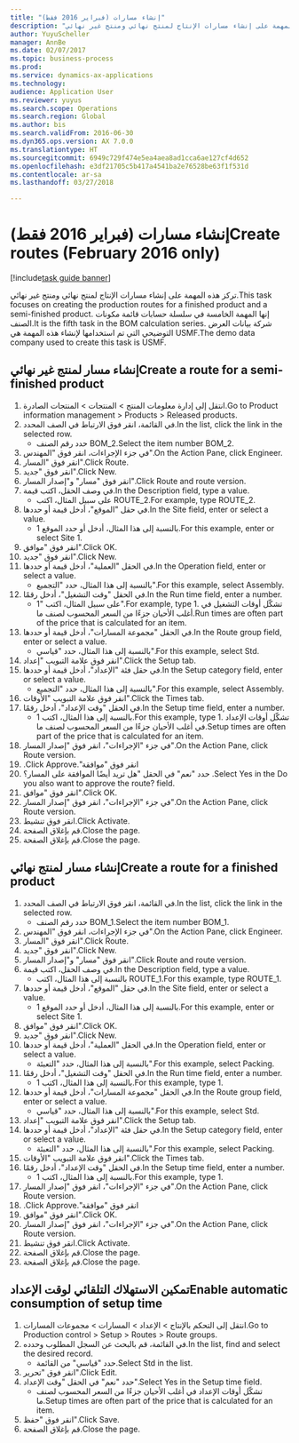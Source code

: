 ```yaml
--- 
title: "إنشاء مسارات (فبراير 2016 فقط)"
description: "تركز هذه المهمة على إنشاء مسارات الإنتاج لمنتج نهائي ومنتج غير نهائي."
author: YuyuScheller
manager: AnnBe
ms.date: 02/07/2017
ms.topic: business-process
ms.prod: 
ms.service: dynamics-ax-applications
ms.technology: 
audience: Application User
ms.reviewer: yuyus
ms.search.scope: Operations
ms.search.region: Global
ms.author: bis
ms.search.validFrom: 2016-06-30
ms.dyn365.ops.version: AX 7.0.0
ms.translationtype: HT
ms.sourcegitcommit: 6949c729f474e5ea4aea8ad1cca6ae127cf4d652
ms.openlocfilehash: e3df21705c5b417a4541ba2e76528be63f1f531d
ms.contentlocale: ar-sa
ms.lasthandoff: 03/27/2018

---
```

# <a name="create-routes-february-2016-only"></a><span data-ttu-id="b3ca9-103">إنشاء مسارات (فبراير 2016 فقط)</span><span class="sxs-lookup"><span data-stu-id="b3ca9-103">Create routes (February 2016 only)</span></span>

[!include[task guide banner](../../includes/task-guide-banner.md)]

<span data-ttu-id="b3ca9-104">تركز هذه المهمة على إنشاء مسارات الإنتاج لمنتج نهائي ومنتج غير نهائي.</span><span class="sxs-lookup"><span data-stu-id="b3ca9-104">This task focuses on creating the production routes for a finished product and a semi-finished product.</span></span> <span data-ttu-id="b3ca9-105">إنها المهمة الخامسة في سلسلة حسابات قائمة مكونات الصنف.</span><span class="sxs-lookup"><span data-stu-id="b3ca9-105">It is the fifth task in the BOM calculation series.</span></span> <span data-ttu-id="b3ca9-106">شركة بيانات العرض التوضيحي التي تم استخدامها لإنشاء هذه المهمة هي USMF.‬</span><span class="sxs-lookup"><span data-stu-id="b3ca9-106">The demo data company used to create this task is USMF.</span></span>


## <a name="create-a-route-for-a-semi-finished-product"></a><span data-ttu-id="b3ca9-107">إنشاء مسار لمنتج غير نهائي</span><span class="sxs-lookup"><span data-stu-id="b3ca9-107">Create a route for a semi-finished product</span></span>
1. <span data-ttu-id="b3ca9-108">انتقل إلى إدارة معلومات المنتج > المنتجات > المنتجات الصادرة.</span><span class="sxs-lookup"><span data-stu-id="b3ca9-108">Go to Product information management > Products > Released products.</span></span>
2. <span data-ttu-id="b3ca9-109">في القائمة، انقر فوق الارتباط في الصف المحدد.</span><span class="sxs-lookup"><span data-stu-id="b3ca9-109">In the list, click the link in the selected row.</span></span>
    * <span data-ttu-id="b3ca9-110">حدد رقم الصنف BOM_2.</span><span class="sxs-lookup"><span data-stu-id="b3ca9-110">Select the item number BOM_2.</span></span>  
3. <span data-ttu-id="b3ca9-111">في جزء الإجراءات، انقر فوق "المهندس".</span><span class="sxs-lookup"><span data-stu-id="b3ca9-111">On the Action Pane, click Engineer.</span></span>
4. <span data-ttu-id="b3ca9-112">انقر فوق "المسار".</span><span class="sxs-lookup"><span data-stu-id="b3ca9-112">Click Route.</span></span>
5. <span data-ttu-id="b3ca9-113">انقر فوق "جديد".</span><span class="sxs-lookup"><span data-stu-id="b3ca9-113">Click New.</span></span>
6. <span data-ttu-id="b3ca9-114">انقر فوق "مسار" و"إصدار المسار".</span><span class="sxs-lookup"><span data-stu-id="b3ca9-114">Click Route and route version.</span></span>
7. <span data-ttu-id="b3ca9-115">في وصف الحقل، اكتب قيمة.</span><span class="sxs-lookup"><span data-stu-id="b3ca9-115">In the Description field, type a value.</span></span>
    * <span data-ttu-id="b3ca9-116">على سبيل المثال، اكتب ROUTE_2.</span><span class="sxs-lookup"><span data-stu-id="b3ca9-116">For example, type ROUTE_2.</span></span>  
8. <span data-ttu-id="b3ca9-117">في حقل "الموقع"، أدخل قيمة أو حددها.</span><span class="sxs-lookup"><span data-stu-id="b3ca9-117">In the Site field, enter or select a value.</span></span>
    * <span data-ttu-id="b3ca9-118">بالنسبة إلى هذا المثال، أدخل أو حدد الموقع 1.</span><span class="sxs-lookup"><span data-stu-id="b3ca9-118">For this example, enter or select Site 1.</span></span>  
9. <span data-ttu-id="b3ca9-119">انقر فوق "موافق".</span><span class="sxs-lookup"><span data-stu-id="b3ca9-119">Click OK.</span></span>
10. <span data-ttu-id="b3ca9-120">انقر فوق "جديد".</span><span class="sxs-lookup"><span data-stu-id="b3ca9-120">Click New.</span></span>
11. <span data-ttu-id="b3ca9-121">في الحقل "العملية"، أدخل قيمة أو حددها.</span><span class="sxs-lookup"><span data-stu-id="b3ca9-121">In the Operation field, enter or select a value.</span></span>
    * <span data-ttu-id="b3ca9-122">بالنسبة إلى هذا المثال، حدد "التجميع‬".</span><span class="sxs-lookup"><span data-stu-id="b3ca9-122">For this example, select Assembly.</span></span>  
12. <span data-ttu-id="b3ca9-123">في الحقل "وقت التشغيل"، أدخل رقمًا.</span><span class="sxs-lookup"><span data-stu-id="b3ca9-123">In the Run time field, enter a number.</span></span>
    * <span data-ttu-id="b3ca9-124">على سبيل المثال، اكتب "1".</span><span class="sxs-lookup"><span data-stu-id="b3ca9-124">For example, type 1.</span></span> <span data-ttu-id="b3ca9-125">تشكّل أوقات التشغيل في أغلب الأحيان جزءًا من السعر المحسوب لصنف ما.</span><span class="sxs-lookup"><span data-stu-id="b3ca9-125">Run times are often part of the price that is calculated for an item.</span></span>  
13. <span data-ttu-id="b3ca9-126">في الحقل "مجموعة المسارات"، أدخل قيمة أو حددها.</span><span class="sxs-lookup"><span data-stu-id="b3ca9-126">In the Route group field, enter or select a value.</span></span>
    * <span data-ttu-id="b3ca9-127">بالنسبة إلى هذا المثال، حدد "قياسي".</span><span class="sxs-lookup"><span data-stu-id="b3ca9-127">For this example, select Std.</span></span>  
14. <span data-ttu-id="b3ca9-128">انقر فوق علامة التبويب "إعداد".</span><span class="sxs-lookup"><span data-stu-id="b3ca9-128">Click the Setup tab.</span></span>
15. <span data-ttu-id="b3ca9-129">في حقل فئة "الإعداد"، أدخل قيمة أو حددها.</span><span class="sxs-lookup"><span data-stu-id="b3ca9-129">In the Setup category field, enter or select a value.</span></span>
    * <span data-ttu-id="b3ca9-130">بالنسبة إلى هذا المثال، حدد "التجميع‬".</span><span class="sxs-lookup"><span data-stu-id="b3ca9-130">For this example, select Assembly.</span></span>  
16. <span data-ttu-id="b3ca9-131">انقر فوق علامة التبويب "الأوقات".</span><span class="sxs-lookup"><span data-stu-id="b3ca9-131">Click the Times tab.</span></span>
17. <span data-ttu-id="b3ca9-132">في الحقل "وقت الإعداد"، أدخل رقمًا.</span><span class="sxs-lookup"><span data-stu-id="b3ca9-132">In the Setup time field, enter a number.</span></span>
    * <span data-ttu-id="b3ca9-133">بالنسبة إلى هذا المثال، اكتب 1.</span><span class="sxs-lookup"><span data-stu-id="b3ca9-133">For this example, type 1.</span></span> <span data-ttu-id="b3ca9-134">تشكّل أوقات الإعداد في أغلب الأحيان جزءًا من السعر المحسوب لصنف ما.</span><span class="sxs-lookup"><span data-stu-id="b3ca9-134">Setup times are often part of the price that is calculated for an item.</span></span>  
18. <span data-ttu-id="b3ca9-135">في جزء "الإجراءات"، انقر فوق "إصدار المسار".</span><span class="sxs-lookup"><span data-stu-id="b3ca9-135">On the Action Pane, click Route version.</span></span>
19. <span data-ttu-id="b3ca9-136">انقر فوق "‏‫موافقة".</span><span class="sxs-lookup"><span data-stu-id="b3ca9-136">Click Approve.</span></span>
20. <span data-ttu-id="b3ca9-137">حدد "نعم" في الحقل "هل تريد أيضًا الموافقة على المسار؟ .</span><span class="sxs-lookup"><span data-stu-id="b3ca9-137">Select Yes in the Do you also want to approve the route? field.</span></span>
21. <span data-ttu-id="b3ca9-138">انقر فوق "موافق".</span><span class="sxs-lookup"><span data-stu-id="b3ca9-138">Click OK.</span></span>
22. <span data-ttu-id="b3ca9-139">في جزء "الإجراءات"، انقر فوق "إصدار المسار".</span><span class="sxs-lookup"><span data-stu-id="b3ca9-139">On the Action Pane, click Route version.</span></span>
23. <span data-ttu-id="b3ca9-140">انقر فوق تنشيط.</span><span class="sxs-lookup"><span data-stu-id="b3ca9-140">Click Activate.</span></span>
24. <span data-ttu-id="b3ca9-141">قم بإغلاق الصفحة.</span><span class="sxs-lookup"><span data-stu-id="b3ca9-141">Close the page.</span></span>
25. <span data-ttu-id="b3ca9-142">قم بإغلاق الصفحة.</span><span class="sxs-lookup"><span data-stu-id="b3ca9-142">Close the page.</span></span>

## <a name="create-a-route-for-a-finished-product"></a><span data-ttu-id="b3ca9-143">إنشاء مسار لمنتج نهائي</span><span class="sxs-lookup"><span data-stu-id="b3ca9-143">Create a route for a finished product</span></span>
1. <span data-ttu-id="b3ca9-144">في القائمة، انقر فوق الارتباط في الصف المحدد.</span><span class="sxs-lookup"><span data-stu-id="b3ca9-144">In the list, click the link in the selected row.</span></span>
    * <span data-ttu-id="b3ca9-145">حدد رقم الصنف BOM_1.</span><span class="sxs-lookup"><span data-stu-id="b3ca9-145">Select the item number BOM_1.</span></span>  
2. <span data-ttu-id="b3ca9-146">في جزء الإجراءات، انقر فوق "المهندس".</span><span class="sxs-lookup"><span data-stu-id="b3ca9-146">On the Action Pane, click Engineer.</span></span>
3. <span data-ttu-id="b3ca9-147">انقر فوق "المسار".</span><span class="sxs-lookup"><span data-stu-id="b3ca9-147">Click Route.</span></span>
4. <span data-ttu-id="b3ca9-148">انقر فوق "جديد".</span><span class="sxs-lookup"><span data-stu-id="b3ca9-148">Click New.</span></span>
5. <span data-ttu-id="b3ca9-149">انقر فوق "مسار" و"إصدار المسار".</span><span class="sxs-lookup"><span data-stu-id="b3ca9-149">Click Route and route version.</span></span>
6. <span data-ttu-id="b3ca9-150">في وصف الحقل، اكتب قيمة.</span><span class="sxs-lookup"><span data-stu-id="b3ca9-150">In the Description field, type a value.</span></span>
    * <span data-ttu-id="b3ca9-151">بالنسبة إلى هذا المثال، اكتب ROUTE_1.</span><span class="sxs-lookup"><span data-stu-id="b3ca9-151">For this example, type ROUTE_1.</span></span>  
7. <span data-ttu-id="b3ca9-152">في حقل "الموقع"، أدخل قيمة أو حددها.</span><span class="sxs-lookup"><span data-stu-id="b3ca9-152">In the Site field, enter or select a value.</span></span>
    * <span data-ttu-id="b3ca9-153">بالنسبة إلى هذا المثال، أدخل أو حدد الموقع 1.</span><span class="sxs-lookup"><span data-stu-id="b3ca9-153">For this example, enter or select Site 1.</span></span>  
8. <span data-ttu-id="b3ca9-154">انقر فوق "موافق".</span><span class="sxs-lookup"><span data-stu-id="b3ca9-154">Click OK.</span></span>
9. <span data-ttu-id="b3ca9-155">انقر فوق "جديد".</span><span class="sxs-lookup"><span data-stu-id="b3ca9-155">Click New.</span></span>
10. <span data-ttu-id="b3ca9-156">في الحقل "العملية"، أدخل قيمة أو حددها.</span><span class="sxs-lookup"><span data-stu-id="b3ca9-156">In the Operation field, enter or select a value.</span></span>
    * <span data-ttu-id="b3ca9-157">بالنسبة إلى هذا المثال، حدد "التعبئة‬".</span><span class="sxs-lookup"><span data-stu-id="b3ca9-157">For this example, select Packing.</span></span>  
11. <span data-ttu-id="b3ca9-158">في الحقل "وقت التشغيل"، أدخل رقمًا.</span><span class="sxs-lookup"><span data-stu-id="b3ca9-158">In the Run time field, enter a number.</span></span>
    * <span data-ttu-id="b3ca9-159">بالنسبة إلى هذا المثال، اكتب 1.</span><span class="sxs-lookup"><span data-stu-id="b3ca9-159">For this example, type 1.</span></span>  
12. <span data-ttu-id="b3ca9-160">في الحقل "مجموعة المسارات"، أدخل قيمة أو حددها.</span><span class="sxs-lookup"><span data-stu-id="b3ca9-160">In the Route group field, enter or select a value.</span></span>
    * <span data-ttu-id="b3ca9-161">بالنسبة إلى هذا المثال، حدد "قياسي".</span><span class="sxs-lookup"><span data-stu-id="b3ca9-161">For this example, select Std.</span></span>  
13. <span data-ttu-id="b3ca9-162">انقر فوق علامة التبويب "إعداد".</span><span class="sxs-lookup"><span data-stu-id="b3ca9-162">Click the Setup tab.</span></span>
14. <span data-ttu-id="b3ca9-163">في حقل فئة "الإعداد"، أدخل قيمة أو حددها.</span><span class="sxs-lookup"><span data-stu-id="b3ca9-163">In the Setup category field, enter or select a value.</span></span>
    * <span data-ttu-id="b3ca9-164">بالنسبة إلى هذا المثال، حدد "التعبئة‬".</span><span class="sxs-lookup"><span data-stu-id="b3ca9-164">For this example, select Packing.</span></span>  
15. <span data-ttu-id="b3ca9-165">انقر فوق علامة التبويب "الأوقات".</span><span class="sxs-lookup"><span data-stu-id="b3ca9-165">Click the Times tab.</span></span>
16. <span data-ttu-id="b3ca9-166">في الحقل "وقت الإعداد"، أدخل رقمًا.</span><span class="sxs-lookup"><span data-stu-id="b3ca9-166">In the Setup time field, enter a number.</span></span>
    * <span data-ttu-id="b3ca9-167">بالنسبة إلى هذا المثال، اكتب 1.</span><span class="sxs-lookup"><span data-stu-id="b3ca9-167">For this example, type 1.</span></span>  
17. <span data-ttu-id="b3ca9-168">في جزء "الإجراءات"، انقر فوق "إصدار المسار".</span><span class="sxs-lookup"><span data-stu-id="b3ca9-168">On the Action Pane, click Route version.</span></span>
18. <span data-ttu-id="b3ca9-169">انقر فوق "‏‫موافقة".</span><span class="sxs-lookup"><span data-stu-id="b3ca9-169">Click Approve.</span></span>
19. <span data-ttu-id="b3ca9-170">انقر فوق "موافق".</span><span class="sxs-lookup"><span data-stu-id="b3ca9-170">Click OK.</span></span>
20. <span data-ttu-id="b3ca9-171">في جزء "الإجراءات"، انقر فوق "إصدار المسار".</span><span class="sxs-lookup"><span data-stu-id="b3ca9-171">On the Action Pane, click Route version.</span></span>
21. <span data-ttu-id="b3ca9-172">انقر فوق تنشيط.</span><span class="sxs-lookup"><span data-stu-id="b3ca9-172">Click Activate.</span></span>
22. <span data-ttu-id="b3ca9-173">قم بإغلاق الصفحة.</span><span class="sxs-lookup"><span data-stu-id="b3ca9-173">Close the page.</span></span>
23. <span data-ttu-id="b3ca9-174">قم بإغلاق الصفحة.</span><span class="sxs-lookup"><span data-stu-id="b3ca9-174">Close the page.</span></span>

## <a name="enable-automatic-consumption-of-setup-time"></a><span data-ttu-id="b3ca9-175">تمكين الاستهلاك التلقائي لوقت الإعداد</span><span class="sxs-lookup"><span data-stu-id="b3ca9-175">Enable automatic consumption of setup time</span></span>
1. <span data-ttu-id="b3ca9-176">انتقل إلى التحكم بالإنتاج > الإعداد > المسارات > مجموعات المسارات‬.</span><span class="sxs-lookup"><span data-stu-id="b3ca9-176">Go to Production control > Setup > Routes > Route groups.</span></span>
2. <span data-ttu-id="b3ca9-177">في القائمة، قم بالبحث عن السجل المطلوب وحدده.</span><span class="sxs-lookup"><span data-stu-id="b3ca9-177">In the list, find and select the desired record.</span></span>
    * <span data-ttu-id="b3ca9-178">حدد "قياسي" من القائمة.</span><span class="sxs-lookup"><span data-stu-id="b3ca9-178">Select Std in the list.</span></span>  
3. <span data-ttu-id="b3ca9-179">انقر فوق "تحرير".</span><span class="sxs-lookup"><span data-stu-id="b3ca9-179">Click Edit.</span></span>
4. <span data-ttu-id="b3ca9-180">حدد "نعم" في الحقل "وقت الإعداد".</span><span class="sxs-lookup"><span data-stu-id="b3ca9-180">Select Yes in the Setup time field.</span></span>
    * <span data-ttu-id="b3ca9-181">تشكّل أوقات الإعداد في أغلب الأحيان جزءًا من السعر المحسوب لصنف ما.</span><span class="sxs-lookup"><span data-stu-id="b3ca9-181">Setup times are often part of the price that is calculated for an item.</span></span>  
5. <span data-ttu-id="b3ca9-182">انقر فوق "حفظ".</span><span class="sxs-lookup"><span data-stu-id="b3ca9-182">Click Save.</span></span>
6. <span data-ttu-id="b3ca9-183">قم بإغلاق الصفحة.</span><span class="sxs-lookup"><span data-stu-id="b3ca9-183">Close the page.</span></span>


